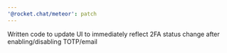 ```yaml
---
'@rocket.chat/meteor': patch
---
```


Written code to update UI to immediately reflect 2FA status change after enabling/disabling TOTP/email
